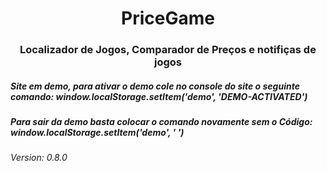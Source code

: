 <h1 align="center">PriceGame</h1>

<h3 align="center">  Localizador de Jogos, Comparador de Preços e notifiças de jogos </h3>




<h5> Site em demo, para ativar o demo cole no console do site o seguinte comando: window.localStorage.setItem('demo', 'DEMO-ACTIVATED') </h5>

<h5> Para sair da demo basta colocar o comando novamente sem o Código: window.localStorage.setItem('demo', ' ') </h5>


<h6>Version: 0.8.0 </h6>
